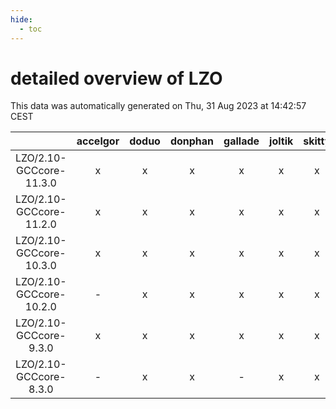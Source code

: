 ```yaml
---
hide:
  - toc
---
```


detailed overview of LZO
========================


This data was automatically generated on Thu, 31 Aug 2023 at 14:42:57 CEST  

| |accelgor|doduo|donphan|gallade|joltik|skitty|swalot|victini|
| :---: | :---: | :---: | :---: | :---: | :---: | :---: | :---: | :---: |
|LZO/2.10-GCCcore-11.3.0|x|x|x|x|x|x|x|x|
|LZO/2.10-GCCcore-11.2.0|x|x|x|x|x|x|x|x|
|LZO/2.10-GCCcore-10.3.0|x|x|x|x|x|x|x|x|
|LZO/2.10-GCCcore-10.2.0|-|x|x|x|x|x|x|x|
|LZO/2.10-GCCcore-9.3.0|x|x|x|x|x|x|x|x|
|LZO/2.10-GCCcore-8.3.0|-|x|x|-|x|x|x|x|
